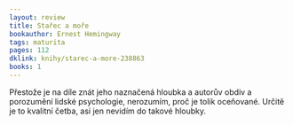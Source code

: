 ```yaml
---
layout: review
title: Stařec a moře
bookauthor: Ernest Hemingway
tags: maturita
pages: 112
dklink: knihy/starec-a-more-238863
books: 1
---
```


Přestože je na díle znát jeho naznačená hloubka a autorův obdiv a porozumění lidské psychologie, nerozumím, proč je tolik oceňované. Určitě je to kvalitní četba, asi jen nevidím do takové hloubky.